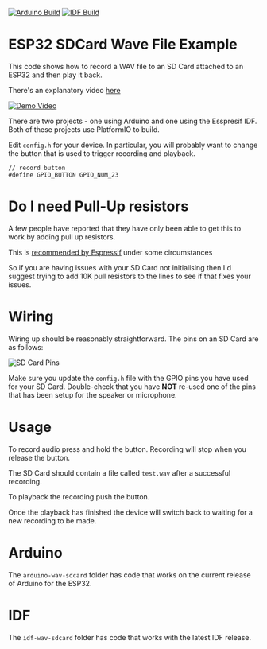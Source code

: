 [![Arduino Build](https://github.com/atomic14/esp32_sdcard_audio/actions/workflows/arduino.yaml/badge.svg)](https://github.com/atomic14/esp32_sdcard_audio/actions/workflows/arduino.yaml)
[![IDF Build](https://github.com/atomic14/esp32_sdcard_audio/actions/workflows/idf.yaml/badge.svg)](https://github.com/atomic14/esp32_sdcard_audio/actions/workflows/idf.yaml)

# ESP32 SDCard Wave File Example

This code shows how to record a WAV file to an SD Card attached to an ESP32 and then play it back.

There's an explanatory video [here](https://youtu.be/bVru6M862HY)

[![Demo Video](https://img.youtube.com/vi/bVru6M862HY/0.jpg)](https://www.youtube.com/watch?v=bVru6M862HY)

There are two projects - one using Arduino and one using the Esspresif IDF. Both of these projects use PlatformIO to build.

Edit `config.h` for your device. In particular, you will probably want to change the button that is used to trigger recording and playback.

```
// record button
#define GPIO_BUTTON GPIO_NUM_23
```

# Do I need Pull-Up resistors

A few people have reported that they have only been able to get this to work by adding pull up resistors.

This is [recommended by Espressif](https://docs.espressif.com/projects/esp-idf/en/latest/esp32/api-reference/peripherals/sd_pullup_requirements.html) under some circumstances

So if you are having issues with your SD Card not initialising then I'd suggest trying to add 10K pull resistors to the lines to see if that fixes your issues.

# Wiring

Wiring up should be reasonably straightforward. The pins on an SD Card are as follows:

![SD Card Pins](images/sd-card-wiring.jpg)

Make sure you update the `config.h` file with the GPIO pins you have used for your SD Card. Double-check that you have **NOT** re-used one of the pins that has been setup for the speaker or microphone.

# Usage

To record audio press and hold the button. Recording will stop when you release the button.

The SD Card should contain a file called `test.wav` after a successful recording.

To playback the recording push the button.

Once the playback has finished the device will switch back to waiting for a new recording to be made.

# Arduino

The `arduino-wav-sdcard` folder has code that works on the current release of Arduino for the ESP32.

# IDF

The `idf-wav-sdcard` folder has code that works with the latest IDF release.
